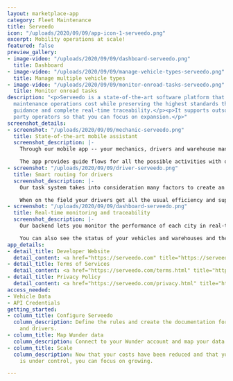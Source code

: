 ```yaml
---
layout: marketplace-app
category: Fleet Maintenance
title: Serveedo
icon: "/uploads/2020/09/09/app-icon-1-serveedo.png"
excerpt: Mobility operations at scale!
featured: false
preview_gallery:
- image-video: "/uploads/2020/09/09/dashboard-serveedo.png"
  title: Dashboard
- image-video: "/uploads/2020/09/09/manage-vehicle-types-serveedo.png"
  title: Manage multiple vehicle types
- image-video: "/uploads/2020/09/09/monitor-onroad-tasks-serveedo.png"
  title: Monitor onroad tasks
description: "<p>Serveedo is a state-of-the-art software platform that optimizes your
  maintenance operations cost while preserving the highest standards through extensive
  guidance and complete real-time traceability.</p><p>It supports outsourcing to third
  party operators so that you can focus on expansion.</p>"
screenshot_details:
- screenshot: "/uploads/2020/09/09/mechanic-serveedo.png"
  title: State-of-the-art mobile assistant
  screenshot_description: |-
    Through our mobile app -- your mechanics, drivers and warehouse managers get all the support they need when they need it.

    The app provides guide flows for all the possible activities with optional features such as checklists to perform before a vehicle can be deployed on the street again.
- screenshot: "/uploads/2020/09/09/driver-serveedo.png"
  title: Smart routing for drivers
  screenshot_description: |-
    Our task system takes into consideration many factors to create an optimized route for your drivers.

    When on the field your drivers get all the usual efficiency and support that our app provides.
- screenshot: "/uploads/2020/09/09/dashboard-serveedo.png"
  title: Real-time monitoring and traceability
  screenshot_description: |-
    Our backend lets you monitor the performance of each city in real-time with valuable metrics.

    You can also see the status of your vehicles and warehouses and their activities log.
app_details:
- detail_title: Developer Website
  detail_content: <a href="https://serveedo.com" title="https://serveedo.com">https://serveedo.com</a><br>
- detail_title: Terms of Services
  detail_content: <a href="https://serveedo.com/terms.html" title="https://serveedo.com/terms.html">https://serveedo.com/terms.html</a><br>
- detail_title: Privacy Policy
  detail_content: <a href="https://serveedo.com/privacy.html" title="https://serveedo.com/privacy.html">https://serveedo.com/privacy.html</a><br>
access_needed:
- Vehicle Data
- API Credentials
getting_started:
- column_title: Configure Serveedo
  column_description: Define the rules and create the documentation for your mechanics
    and drivers.
- column_title: Map Wunder data
  column_description: Connect to your Wunder account and map your data.
- column_title: Scale
  column_description: Now that your costs have been reduced and that your quality
    is under control, you can focus on growing.

---
```

